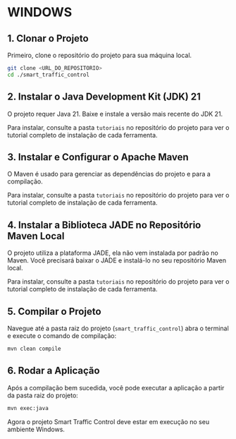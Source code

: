# WINDOWS

## 1. Clonar o Projeto

Primeiro, clone o repositório do projeto para sua máquina local.

```bash
git clone <URL_DO_REPOSITORIO>
cd ./smart_traffic_control
```

## 2. Instalar o Java Development Kit (JDK) 21

O projeto requer Java 21. Baixe e instale a versão mais recente do JDK 21.

Para instalar, consulte a pasta `tutoriais` no repositório do projeto para ver o tutorial completo de instalação de cada ferramenta.

## 3. Instalar e Configurar o Apache Maven

O Maven é usado para gerenciar as dependências do projeto e para a compilação.

Para instalar, consulte a pasta `tutoriais` no repositório do projeto para ver o tutorial completo de instalação de cada ferramenta.

## 4. Instalar a Biblioteca JADE no Repositório Maven Local

O projeto utiliza a plataforma JADE, ela não vem instalada por padrão no Maven. Você precisará baixar o JADE e instalá-lo no seu repositório Maven local.

Para instalar, consulte a pasta `tutoriais` no repositório do projeto para ver o tutorial completo de instalação de cada ferramenta.

## 5. Compilar o Projeto

Navegue até a pasta raiz do projeto (`smart_traffic_control`) abra o terminal e execute o comando de compilação:

```bash
mvn clean compile
```

## 6. Rodar a Aplicação

Após a compilação bem sucedida, você pode executar a aplicação a partir da pasta raiz do projeto:

```bash
mvn exec:java
```

Agora o projeto Smart Traffic Control deve estar em execução no seu ambiente Windows.
